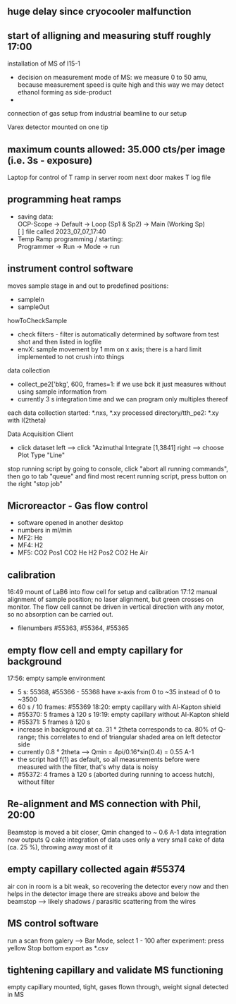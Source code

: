 ## huge delay since cryocooler malfunction
## start of alligning and measuring stuff roughly 17:00

installation of MS of I15-1
- decision on measurement mode of MS: we measure 0 to 50 amu, because measurement speed is quite high and this way we may detect ethanol forming as side-product
- 

connection of gas setup from industrial beamline to our setup

Varex detector mounted on one tip
## maximum counts allowed: 35.000 cts/per image (i.e. 3s - exposure)

Laptop for control of T ramp in server room next door makes T log file

## programming heat ramps
- saving data:<br>
 OCP-Scope $\rightarrow$ Default $\rightarrow$ Loop (Sp1 & Sp2) $\rightarrow$ Main (Working Sp) <br>
[ ] file called 2023_07_07_17:40
- Temp Ramp programming / starting:<br>
Programmer $\rightarrow$ Run $\rightarrow$ Mode $\rightarrow$ run

## instrument control software
moves sample stage in and out to predefined positions:
- sampleIn
- sampleOut

howToCheckSample
- check filters - filter is automatically determined by software from test shot and then listed in logfile
- envX: sample movement by 1 mm on x axis; there is a hard limit implemented to not crush into things

data collection
- collect_pe2['bkg', 600, frames=1: if we use bck it just measures without using sample information from
- currently 3 s integration time and we can program only multiples thereof

each data collection started: *.nxs, *.xy
processed directory/tth_pe2: *.xy with I(2theta) 

Data Acquisition Client
- click dataset left --> click "Azimuthal Integrate [1,3841] right --> choose Plot Type "Line"

stop running script by going to console, click "abort all running commands", then go to tab "queue" and find most recent running script, press button on the right "stop job"

## Microreactor - Gas flow control
- software opened in another desktop
- numbers in ml/min
- MF2: He
- MF4: H2
- MF5: CO2 
Pos1 CO2 He H2
Pos2 CO2 He Air

## calibration
16:49 mount of LaB6 into flow cell for setup and calibration
17:12 manual alignment of sample position; no laser alignment, but green crosses on monitor.
The flow cell cannot be driven in vertical direction with any motor, so no absorption can be carried out.
- filenumbers #55363, #55364, #55365

## empty flow cell and empty capillary for background
17:56: empty sample environment
- 5 s: 55368, #55366 - 55368 have x-axis from 0 to ~35 instead of 0 to ~3500
- 60 s / 10 frames: #55369
18:20: empty capillary with Al-Kapton shield
- #55370: 5 frames à 120 s
19:19: empty capillary without Al-Kapton shield
- #55371: 5 frames à 120 s
- increase in background at ca. 31 ° 2theta corresponds to ca. 80% of Q-range; this correlates to end of triangular shaded area on left detector side
- currently 0.8 ° 2theta --> Qmin = 4pi/0.16*sin(0.4) = 0.55 A-1
- the script had f(1) as default, so all measurements before were measured with the filter, that's why data is noisy
- #55372: 4 frames à 120 s (aborted during running to access hutch), without filter

## Re-alignment and MS connection with Phil, 20:00
Beamstop is moved a bit closer, Qmin changed to ~ 0.6 A-1
data integration now outputs Q
cake integration of data uses only a very small cake of data (ca. 25 %), throwing away most of it

## empty capillary collected again #55374

air con in room is a bit weak, so recovering the detector every now and then helps
in the detector image there are streaks above and below the beamstop --> likely shadows / parasitic scattering from the wires

## MS control software
run a scan from galery --> Bar Mode, select 1 - 100
after experiment: press yellow Stop bottom
export as *.csv
 
## tightening capillary and validate MS functioning
empty capillary mounted, tight, gases flown through, weight signal detected in MS

